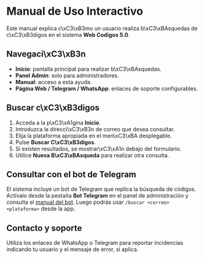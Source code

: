 # Manual de Uso Interactivo

Este manual explica c\xC3\xB3mo un usuario realiza b\xC3\xBAsquedas de c\xC3\xB3digos en el sistema **Web Codigos 5.0**.

## Navegaci\xC3\xB3n

- **Inicio**: pantalla principal para realizar b\xC3\xBAsquedas.
- **Panel Admin**: solo para administradores.
- **Manual**: acceso a esta ayuda.
- **Página Web / Telegram / WhatsApp**: enlaces de soporte configurables.

## Buscar c\xC3\xB3digos

1. Acceda a la p\xC3\xA1gina **Inicio**.
2. Introduzca la direcci\xC3\xB3n de correo que desea consultar.
3. Elija la plataforma apropiada en el men\xC3\xBA desplegable.
4. Pulse **Buscar C\xC3\xB3digos**.
5. Si existen resultados, se mostrar\xC3\xA1n debajo del formulario.
6. Utilice **Nueva B\xC3\xBAsqueda** para realizar otra consulta.

## Consultar con el bot de Telegram

El sistema incluye un bot de Telegram que replica la búsqueda de códigos. Actívalo desde la pestaña **Bot Telegram** en el panel de administración y consulta el [manual del bot](TELEGRAM_BOT_MANUAL.md). Luego podrás usar `/buscar <correo> <plataforma>` desde la app.

## Contacto y soporte

Utiliza los enlaces de WhatsApp o Telegram para reportar incidencias indicando tu usuario y el mensaje de error, si aplica.
